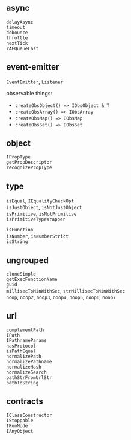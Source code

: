 ## async

`delayAsync`  
`timeout`  
`debounce`  
`throttle`  
`nextTick`  
`rAFQueueLast`

## event-emitter

`EventEmitter`, `Listener`

observable things:

- `createObsObject() => IObsObject & T`
- `createObsArray() => IObsArray`
- `createObsMap() => IObsMap`
- `createObsSet() => IObsSet`

## object

`IPropType`  
`getPropDescriptor`  
`recognizePropType`

## type

`isEqual`, `IEqualityCheckOpt`  
`isJustObject`, `isNotJustObject`  
`isPrimitive`, `isNotPrimitive`  
`isPrimitiveTypeWrapper`

`isFunction`  
`isNumber`, `isNumberStrict`  
`isString`

## ungrouped

`cloneSimple`  
`getExecFunctionName`  
`guid`  
`millisecToMinWithSec`, `strMillisecToMinWithSec`  
`noop`, `noop2`, `noop3`, `noop4`, `noop5`, `noop6`, `noop7`

## url

`complementPath`  
`IPath`  
`IPathnameParams`  
`hasProtocol`  
`isPathEqual`  
`normalizePath`  
`normalizePathname`  
`normalizeHash`  
`normalizeSearch`  
`pathStrFromUrlStr`  
`pathToString`

## contracts

`IClassConstructor`  
`IStoppable`  
`IRunMode`  
`IAnyObject`

